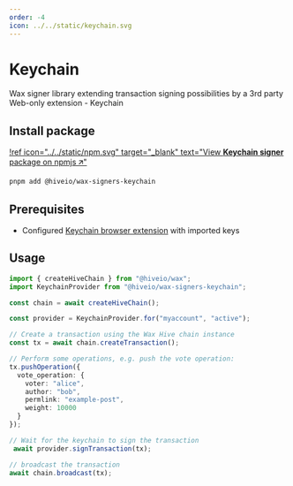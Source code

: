 ```yaml
---
order: -4
icon: ../../static/keychain.svg
---
```


# Keychain

Wax signer library extending transaction signing possibilities by a 3rd party Web-only extension - Keychain

## Install package

[!ref icon="../../static/npm.svg" target="_blank" text="View **Keychain signer** package on npmjs 🡭"](https://npmjs.com/package/@hiveio/wax-signers-keychain)

```bash
pnpm add @hiveio/wax-signers-keychain
```

## Prerequisites

- Configured [Keychain browser extension](https://hive-keychain.com/) with imported keys

## Usage

```typescript
import { createHiveChain } from "@hiveio/wax";
import KeychainProvider from "@hiveio/wax-signers-keychain";

const chain = await createHiveChain();

const provider = KeychainProvider.for("myaccount", "active");

// Create a transaction using the Wax Hive chain instance
const tx = await chain.createTransaction();

// Perform some operations, e.g. push the vote operation:
tx.pushOperation({
  vote_operation: {
    voter: "alice",
    author: "bob",
    permlink: "example-post",
    weight: 10000
  }
});

// Wait for the keychain to sign the transaction
 await provider.signTransaction(tx);

// broadcast the transaction
await chain.broadcast(tx);
```
